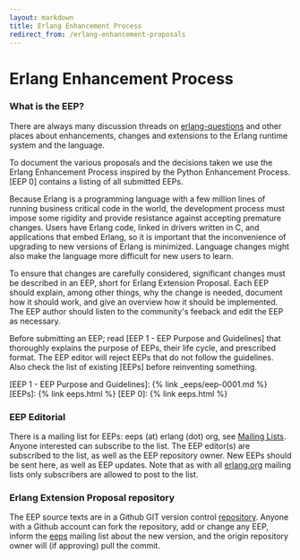 ```yaml
---
layout: markdown
title: Erlang Enhancement Process
redirect_from: /erlang-enhancement-proposals
---
```

# Erlang Enhancement Process

### What is the EEP?
There are always many discussion threads on [erlang-questions](mailto:erlang-questions@erlang.org) and other places about enhancements, changes and extensions to the Erlang runtime system and the language.

To document the various proposals and the decisions taken we use the Erlang Enhancement Process inspired by the Python Enhancement Process. [EEP 0] contains a listing of all submitted EEPs.

Because Erlang is a programming language with a few million lines of running business critical code in the world, the development process must impose some rigidity and provide resistance against accepting premature changes. Users have Erlang code, linked in drivers written in C, and applications that embed Erlang, so it is important that the inconvenience of upgrading to new versions of Erlang is minimized. Language changes might also make the language more difficult for new users to learn.

To ensure that changes are carefully considered, significant changes must be described in an EEP, short for Erlang Extension Proposal. Each EEP should explain, among other things, why the change is needed, document how it should work, and give an overview how it should be implemented. The EEP author should listen to the community's feeback and edit the EEP as necessary.

Before submitting an EEP; read [EEP 1 - EEP Purpose and Guidelines] that thoroughly explains the purpose of EEPs, their life cycle, and prescribed format. The EEP editor will reject EEPs that do not follow the guidelines. Also check the list of existing [EEPs] before reinventing something.

[EEP 1 - EEP Purpose and Guidelines]: {% link _eeps/eep-0001.md %}
[EEPs]: {% link eeps.html %}
[EEP 0]: {% link eeps.html %}

### EEP Editorial
There is a mailing list for EEPs: eeps (at) erlang (dot) org, see [Mailing Lists](../community/mailinglists). Anyone interested can subscribe to the list. The EEP editor(s) are subscribed to the list, as well as the EEP repository owner. New EEPs should be sent here, as well as EEP updates. Note that as with all [erlang.org](http://www.erlang.org/) mailing lists only subscribers are allowed to post to the list.

### Erlang Extension Proposal repository
The EEP source texts are in a Github GIT version control [repository](http://www.github.com/erlang/eep). Anyone with a Github account can fork the repository, add or change any EEP, inform the [eeps](mailto:eeps@erlang.org) mailing list about the new version, and the origin repository owner will (if approving) pull the commit.